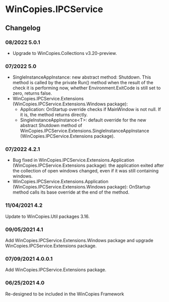 # WinCopies.IPCService

## Changelog

### 08/2022 5.0.1

- Upgrade to WinCopies.Collections v3.20-preview.

### 07/2022 5.0

- SingleInstanceAppInstance: new abstract method: Shutdown. This method is called by the private Run() method when the result of the check it is performing now, whether Environment.ExitCode is still set to zero, returns false.
- WinCopies.IPCService.Extensions (WinCopies.IPCService.Extensions.Windows package):
	- Application: OnStartup override checks if MainWindow is not null. If it is, the method returns directly.
	- SingleInstanceAppInstance\<T>: default override for the new abstract Shutdown method of WinCopies.IPCService.Extensions.SingleInstanceAppInstance (WinCopies.IPCService.Extensions package).

### 07/2022 4.2.1

- Bug fixed in WinCopies.IPCService.Extensions.Application (WinCopies.IPCService.Extensions package): the application exited after the collection of open windows changed, even if it was still containing windows.
- WinCopies.IPCService.Extensions.Application (WinCopies.IPCService.Extensions.Windows package): OnStartup method calls its base override at the end of the method.

### 11/04/2021 4.2

Update to WinCopies.Util packages 3.16.

### 09/05/2021 4.1

Add WinCopies.IPCService.Extensions.Windows package and upgrade WinCopies.IPCService.Extensions package.

### 07/09/2021 4.0.0.1

Add WinCopies.IPCService.Extensions package.

### 06/25/2021 4.0

Re-designed to be included in the WinCopies Framework